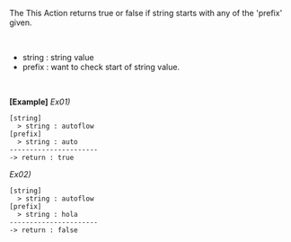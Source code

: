 The This Action returns true or false if string starts with any of the 'prefix' given.

<br/>

- string : string value
- prefix : want to check start of string value.

<br/>

**[Example]**
*Ex01)*
```
[string]
  > string : autoflow
[prefix]
  > string : auto
----------------------
-> return : true
```
*Ex02)*
```
[string]
  > string : autoflow
[prefix]
  > string : hola
----------------------
-> return : false
```
